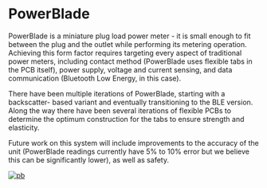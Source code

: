 PowerBlade
==========

PowerBlade is a miniature plug load power meter - it is small enough to fit
between the plug and the outlet while performing its metering operation.
Achieving this form factor requires targeting every aspect of traditional power
meters, including contact method (PowerBlade uses flexible tabs in the PCB
itself), power supply, voltage and current sensing, and data communication
(Bluetooth Low Energy, in this case).

There have been multiple iterations of PowerBlade, starting with a backscatter-
based variant and eventually transitioning to the BLE version. Along the way
there have been several iterations of flexible PCBs to determine the optimum
construction for the tabs to ensure strength and elasticity.

Future work on this system will include improvements to the accuracy of the unit
(PowerBlade readings currently have 5% to 10% error but we believe this can be
significantly lower), as well as safety.

[
![pb](https://raw.github.com/lab11/powerblade/master/images/powerblade_400x350.png)
](https://raw.github.com/lab11/powerblade/master/images/powerblade.png)

